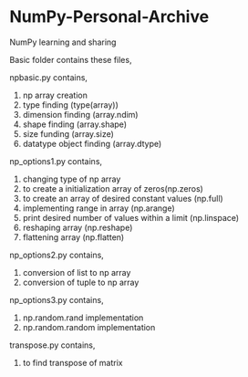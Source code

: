# NumPy-Personal-Archive
NumPy learning and sharing

Basic folder contains these files,

npbasic.py contains,

1) np array creation
2) type finding (type(array))
3) dimension finding (array.ndim)
4) shape finding (array.shape)
5) size funding (array.size)
6) datatype object finding (array.dtype)

np_options1.py contains,

1) changing type of np array
2) to create a initialization array of zeros(np.zeros)
3) to create an array of desired constant values  (np.full)
4) implementing range in array (np.arange)
5) print desired number of values within a limit (np.linspace)
6) reshaping array (np.reshape)
7) flattening array (np.flatten)

np_options2.py contains,

1) conversion of list to np array
2) conversion of tuple to np array

np_options3.py contains,

1) np.random.rand implementation
2) np.random.random implementation

transpose.py contains,

1) to find transpose of matrix
